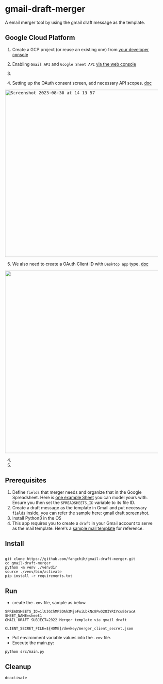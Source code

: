 # gmail-draft-merger

A email merger tool by using the gmail draft message as the template.



## Google Cloud Platform

1. Create a GCP project (or reuse an existing one) from [your developer console](https://console.developers.google.com)
2. Enabling `Gmail API` and `Google Sheet API` [via the web console](https://cloud.google.com/endpoints/docs/openapi/enable-api#console)

3. 
4. Setting up the OAuth consent screen, add necessary API scopes. [doc](https://support.google.com/cloud/answer/6158849)

<kbd>
<img width="550" alt="Screenshot 2023-08-30 at 14 13 57" src="https://github.com/fangchih/gmail-draft-merger/assets/1895216/f810beb1-ce7d-4666-a187-8afc234cdc98">
</kbd>

5. We also need to create a OAuth Client ID with `Desktop app` type. [doc](https://support.google.com/cloud/answer/6158849)
<kbd>
<img width="600" src="https://github.com/fangchih/gmail-draft-merger/assets/1895216/795b371b-d44b-4e1a-a5c8-f82c9f44447e">
</kbd>


4. 
5. 


## Prerequisites 

1. Define `fields` that merger needs and organize that in the Google Spreadsheet. Here is [one example Sheet](https://docs.google.com/spreadsheets/d/1lU3GChMP5DAh3MjeFuiLbkNc8PwO2OIYRIYcuE6racA/edit#gid=0) you can model yours with. Ensure you then set the `SPREADSHEETS_ID` variable to its file ID.
2. Create a draft message as the template in Gmail and put necessary `fields` inside, you can refer the sample here: [gmail draft screenshot](gmail-draft.png).
3. Install Python3 in the OS
4. This app requires you to create a `draft` in your Gmail account to serve as the mail template.  Here's a [sample mail template](https://docs.google.com/document/d/1NHszIebuBSvgePFNH9m7BlMu3B2GUS4dQ4njwXwe6vw/edit) for reference.


## Install

```shell

git clone https://github.com/fangchih/gmail-draft-merger.git
cd gmail-draft-merger
python -m venv ./venvdir
source ./venv/bin/activate
pip install -r requirements.txt
```

## Run
- create the `.env` file, sample as below
```
SPREADSHEETS_ID=1lU3GChMP5DAh3MjeFuiLbkNc8PwO2OIYRIYcuE6racA
SHEET_NAME=sheet1
GMAIL_DRAFT_SUBJECT=2022 Merger template via gmail draft

CLIENT_SECRET_FILE=${HOME}/devkey/merger_client_secret.json
``` 
- Put environment variable values into the `.env` file.
- Execute the main.py:


```shell
python src/main.py
```


## Cleanup

```shell
deactivate
```


